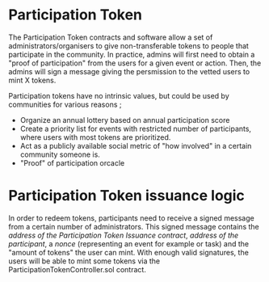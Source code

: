# Participation Token

The Participation Token contracts and software allow a set of administrators/organisers to give non-transferable tokens to 
people that participate in the community. In practice, admins will first need to obtain a "proof of participation" from 
the users for a given event or action. Then, the admins will sign a message giving the persmission to the vetted users to
mint X tokens. 

Participation tokens have no intrinsic values, but could be used by communities for various reasons ; 
+ Organize an annual lottery based on annual participation score
+ Create a priority list for events with restricted number of participants, where users with most tokens are prioritized.
+ Act as a publicly available social metric of "how involved" in a certain community someone is. 
+ "Proof" of participation orcacle

# Participation Token issuance logic

In order to redeem tokens, participants need to receive a signed message from a certain number of administrators.
This signed message contains the *address of the Participation Token Issuance contract*, *address of the participant*,
a *nonce* (representing an event for example or task) and the "amount of tokens" the user can mint. With enough valid
signatures, the users will be able to mint some tokens via the ParticipationTokenController.sol contract.
